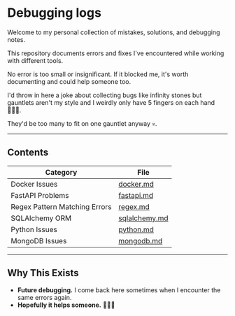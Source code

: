 # Debugging logs

Welcome to my personal collection of mistakes, solutions, and debugging notes.

This repository documents errors and fixes I've encountered while working with different tools. 

No error is too small or insignificant. If it blocked me, it's worth documenting and could help someone too.

I'd throw in here a joke about collecting bugs like infinity stones but gauntlets  aren't my style and I weirdly only have 5 fingers on each hand🤦🏽‍♀️.

They'd be too many to fit on one gauntlet anyway 💀.

---

## Contents

| Category                      | File                           |
|-------------------------------|--------------------------------|
| Docker Issues                 | [docker.md](docker.md)         |
| FastAPI Problems              | [fastapi.md](fastapi.md)       |
| Regex Pattern Matching Errors | [regex.md](regex.md)           |
| SQLAlchemy ORM                | [sqlalchemy.md](sqlalchemy.md) |
| Python Issues                 | [python.md](python.md)         |
| MongoDB Issues                | [mongodb.md](mongoDB.md)       |

---

## Why This Exists

* **Future debugging.** I come back here sometimes when I encounter the same errors again.
* **Hopefully it helps someone.** 🤷🏽‍♀️


